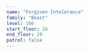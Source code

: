 ```yaml
---
name: "Forgiven Intolerance"
family: "Beast"
level: 100
start_floor: 28
end_floor: 29
patrol: false
---
```

